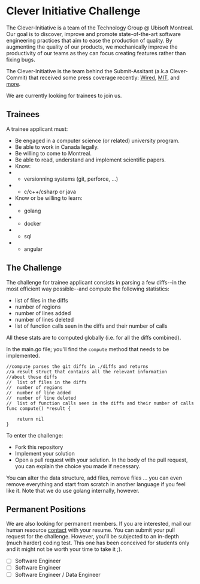 # Clever Initiative Challenge

The Clever-Initiative is a team of the Technology Group @ Ubisoft Montreal. Our goal is to discover, improve and promote state-of-the-art software engineering practices that aim to ease the production of quality. By augmenting the quality of our products, we mechanically improve the productivity of our teams as they can focus creating features rather than fixing bugs.

The Clever-Initiative is the team behind the Submit-Assitant (a.k.a  Clever-Commit) that received some press coverage recently: [Wired](http://www.wired.co.uk/article/ubisoft-commit-assist-ai), [MIT](https://www.technologyreview.com/the-download/610416/ai-can-help-spot-coding-mistakes-before-they-happen/), and [more](https://www.google.ca/search?q=commit+assistant+ubisoft).

We are currently looking for trainees to join us.

## Trainees

A trainee applicant must:

- Be engaged in a computer science (or related) university program.
- Be able to work in Canada legally.
- Be willing to come to Montreal.
- Be able to read, understand and implement scientific papers.
- Know:
- - versionning systems (git, perforce, ...)
- - c/c++/csharp or java
- Know or be willing to learn:
- - golang
- - docker
- - sql
- - angular

## The Challenge

The challenge for trainee applicant consists in parsing a few diffs--in the most efficient way possible--and compute the following statistics:

- list of files in the diffs
- number of regions
- number of lines added
- number of lines deleted
- list of function calls seen in the diffs and their number of calls

All these stats are to computed globally (i.e. for all the diffs combined).

In the main.go file; you'll find the `compute` method that needs to be implemented.

```golang
//compute parses the git diffs in ./diffs and returns
//a result struct that contains all the relevant information
//about these diffs
//	list of files in the diffs
//	number of regions
//	number of line added
//	number of line deleted
//	list of function calls seen in the diffs and their number of calls
func compute() *result {

	return nil
}
```

To enter the challenge:

- Fork this repository
- Implement your solution
- Open a pull request with your solution. In the body of the pull request, you can explain the choice you made if necessary.

You can alter the data structure, add files, remove files ... you can even remove everything and start from scratch in another language if you feel like it.
Note that we do use golang internally, however.

## Permanent Positions

We are also looking for permanent members. If you are interested, mail our human resource [contact](mailto:alison.laplante-rayworth@ubisoft.com?subject=Clever-Initiative) with your resume. You can submit your pull request for the challenge. However, you'll be subjected to an in-depth (much harder) coding test. This one has been conceived for students only and it might not be worth your time to take it ;).

- [ ] Software Engineer
- [ ] Software Engineer
- [ ] Software Engineer / Data Engineer
